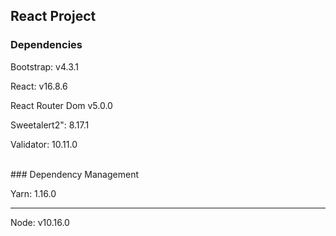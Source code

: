 
## React Project 

### Dependencies
Bootstrap: v4.3.1

React: v16.8.6

React Router Dom v5.0.0 

Sweetalert2": 8.17.1

Validator: 10.11.0


<br>
### Dependency Management

Yarn: 1.16.0
<br>

<hr>

Node: v10.16.0





